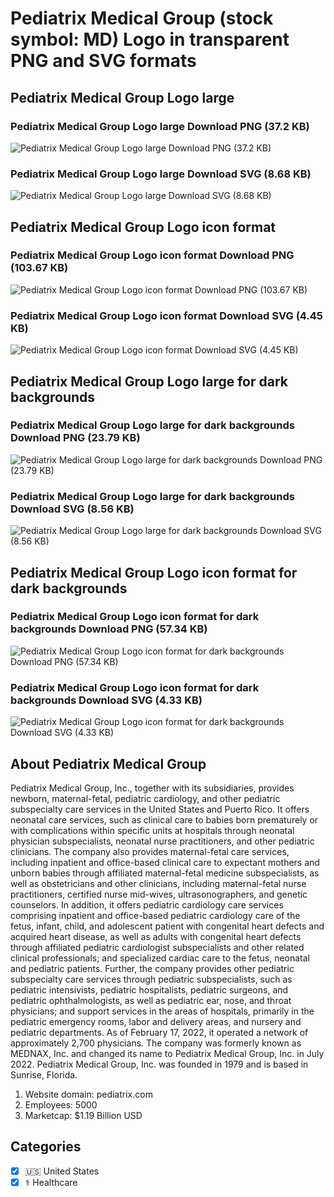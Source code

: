 # Pediatrix Medical Group (stock symbol: MD) Logo in transparent PNG and SVG formats

## Pediatrix Medical Group Logo large

### Pediatrix Medical Group Logo large Download PNG (37.2 KB)

![Pediatrix Medical Group Logo large Download PNG (37.2 KB)](/img/orig/MD_BIG-9f91968d.png)

### Pediatrix Medical Group Logo large Download SVG (8.68 KB)

![Pediatrix Medical Group Logo large Download SVG (8.68 KB)](/img/orig/MD_BIG-c4119297.svg)

## Pediatrix Medical Group Logo icon format

### Pediatrix Medical Group Logo icon format Download PNG (103.67 KB)

![Pediatrix Medical Group Logo icon format Download PNG (103.67 KB)](/img/orig/MD-84750e1b.png)

### Pediatrix Medical Group Logo icon format Download SVG (4.45 KB)

![Pediatrix Medical Group Logo icon format Download SVG (4.45 KB)](/img/orig/MD-24ea4ee9.svg)

## Pediatrix Medical Group Logo large for dark backgrounds

### Pediatrix Medical Group Logo large for dark backgrounds Download PNG (23.79 KB)

![Pediatrix Medical Group Logo large for dark backgrounds Download PNG (23.79 KB)](/img/orig/MD_BIG.D-8b444607.png)

### Pediatrix Medical Group Logo large for dark backgrounds Download SVG (8.56 KB)

![Pediatrix Medical Group Logo large for dark backgrounds Download SVG (8.56 KB)](/img/orig/MD_BIG.D-f5aa798c.svg)

## Pediatrix Medical Group Logo icon format for dark backgrounds

### Pediatrix Medical Group Logo icon format for dark backgrounds Download PNG (57.34 KB)

![Pediatrix Medical Group Logo icon format for dark backgrounds Download PNG (57.34 KB)](/img/orig/MD.D-3765f409.png)

### Pediatrix Medical Group Logo icon format for dark backgrounds Download SVG (4.33 KB)

![Pediatrix Medical Group Logo icon format for dark backgrounds Download SVG (4.33 KB)](/img/orig/MD.D-1e3f77a8.svg)

## About Pediatrix Medical Group

Pediatrix Medical Group, Inc., together with its subsidiaries, provides newborn, maternal-fetal, pediatric cardiology, and other pediatric subspecialty care services in the United States and Puerto Rico. It offers neonatal care services, such as clinical care to babies born prematurely or with complications within specific units at hospitals through neonatal physician subspecialists, neonatal nurse practitioners, and other pediatric clinicians. The company also provides maternal-fetal care services, including inpatient and office-based clinical care to expectant mothers and unborn babies through affiliated maternal-fetal medicine subspecialists, as well as obstetricians and other clinicians, including maternal-fetal nurse practitioners, certified nurse mid-wives, ultrasonographers, and genetic counselors. In addition, it offers pediatric cardiology care services comprising inpatient and office-based pediatric cardiology care of the fetus, infant, child, and adolescent patient with congenital heart defects and acquired heart disease, as well as adults with congenital heart defects through affiliated pediatric cardiologist subspecialists and other related clinical professionals; and specialized cardiac care to the fetus, neonatal and pediatric patients. Further, the company provides other pediatric subspecialty care services through pediatric subspecialists, such as pediatric intensivists, pediatric hospitalists, pediatric surgeons, and pediatric ophthalmologists, as well as pediatric ear, nose, and throat physicians; and support services in the areas of hospitals, primarily in the pediatric emergency rooms, labor and delivery areas, and nursery and pediatric departments. As of February 17, 2022, it operated a network of approximately 2,700 physicians. The company was formerly known as MEDNAX, Inc. and changed its name to Pediatrix Medical Group, Inc. in July 2022. Pediatrix Medical Group, Inc. was founded in 1979 and is based in Sunrise, Florida.

1. Website domain: pediatrix.com
2. Employees: 5000
3. Marketcap: $1.19 Billion USD


## Categories
- [x] 🇺🇸 United States
- [x] ⚕️ Healthcare
